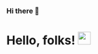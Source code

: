 ### Hi there 👋
# Hello, folks! <img src="https://raw.githubusercontent.com/MartinHeinz/MartinHeinz/master/wave.gif" width="30px">


<!--
**belal19979/belal19979** is a ✨ _special_ ✨ repository because its `README.md` (this file) appears on your GitHub profile.

Here are some ideas to get you started:

- 🔭 I’m currently working on ...
- 🌱 I’m currently learning ...
- 👯 I’m looking to collaborate on ...
- 🤔 I’m looking for help with ...
- 💬 Ask me about ...
- 📫 How to reach me: ...
- 😄 Pronouns: ...
- ⚡ Fun fact: ...
-->
